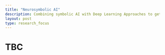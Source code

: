 ```yaml
---
title: "Neurosymbolic AI"
description: Combining symbolic AI with Deep Learning Approaches to get "the best of both worlds".
layout: post
type: research_focus
---
```

# TBC

